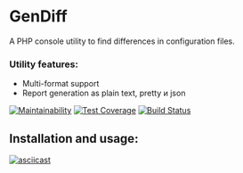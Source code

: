 # GenDiff
A PHP console utility to find differences in configuration files.
### Utility features:
* Multi-format support
* Report generation as plain text, pretty и json

[![Maintainability](https://api.codeclimate.com/v1/badges/1b9f4d3e473ac5d85109/maintainability)](https://codeclimate.com/github/Mariya1316/project-lvl2-s459/maintainability)
[![Test Coverage](https://api.codeclimate.com/v1/badges/1b9f4d3e473ac5d85109/test_coverage)](https://codeclimate.com/github/Mariya1316/project-lvl2-s459/test_coverage)
[![Build Status](https://travis-ci.org/Mariya1316/project-lvl2-s459.svg?branch=master)](https://travis-ci.org/Mariya1316/project-lvl2-s459)
## Installation and usage:
[![asciicast](https://asciinema.org/a/TPJGnmSH3xWNtIZstT7YVccza.svg)](https://asciinema.org/a/TPJGnmSH3xWNtIZstT7YVccza)
